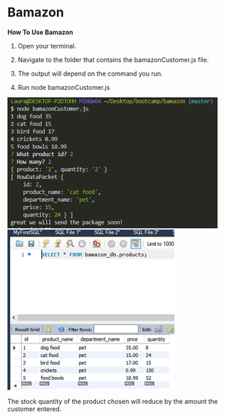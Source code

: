 # Bamazon

**How To Use Bamazon**

1. Open your terminal.

2. Navigate to the folder that contains the bamazonCustomer.js file.

3. The output will depend on the command you run.

4. Run node bamazonCustomer.js

![bamazon](assets/images/node-image.PNG)
![bamazon](assets/images/mySQL-image.PNG)


The stock quantity of the product chosen will reduce by the amount the customer entered.

